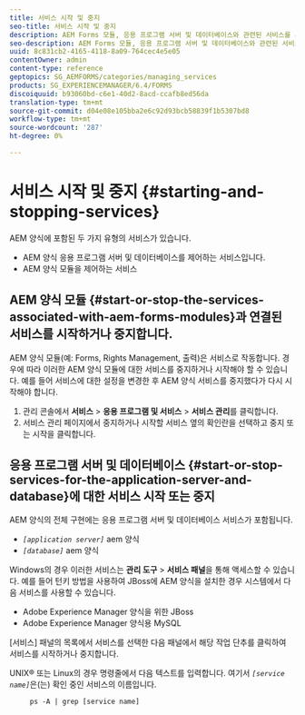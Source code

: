 ```yaml
---
title: 서비스 시작 및 중지
seo-title: 서비스 시작 및 중지
description: AEM Forms 모듈, 응용 프로그램 서버 및 데이터베이스와 관련된 서비스를 시작 및 중지하는 방법을 알아봅니다.
seo-description: AEM Forms 모듈, 응용 프로그램 서버 및 데이터베이스와 관련된 서비스를 시작 및 중지하는 방법을 알아봅니다.
uuid: 8c831cb2-4165-4118-8a09-764cec4e5e05
contentOwner: admin
content-type: reference
geptopics: SG_AEMFORMS/categories/managing_services
products: SG_EXPERIENCEMANAGER/6.4/FORMS
discoiquuid: b93060bd-c6e1-40d2-8acd-ccafb8ed56da
translation-type: tm+mt
source-git-commit: d04e08e105bba2e6c92d93bcb58839f1b5307bd8
workflow-type: tm+mt
source-wordcount: '287'
ht-degree: 0%

---
```



# 서비스 시작 및 중지 {#starting-and-stopping-services}

AEM 양식에 포함된 두 가지 유형의 서비스가 있습니다.

* AEM 양식 응용 프로그램 서버 및 데이터베이스를 제어하는 서비스입니다.
* AEM 양식 모듈을 제어하는 서비스

## AEM 양식 모듈 {#start-or-stop-the-services-associated-with-aem-forms-modules}과 연결된 서비스를 시작하거나 중지합니다.

AEM 양식 모듈(예: Forms, Rights Management, 출력)은 서비스로 작동합니다. 경우에 따라 이러한 AEM 양식 모듈에 대한 서비스를 중지하거나 시작해야 할 수 있습니다. 예를 들어 서비스에 대한 설정을 변경한 후 AEM 양식 서비스를 중지했다가 다시 시작해야 합니다.

1. 관리 콘솔에서 **서비스** > **응용 프로그램 및 서비스** > **서비스 관리**&#x200B;를 클릭합니다.
1. 서비스 관리 페이지에서 중지하거나 시작할 서비스 옆의 확인란을 선택하고 중지 또는 시작을 클릭합니다.

## 응용 프로그램 서버 및 데이터베이스 {#start-or-stop-services-for-the-application-server-and-database}에 대한 서비스 시작 또는 중지

AEM 양식의 전체 구현에는 응용 프로그램 서버 및 데이터베이스 서비스가 포함됩니다.

* *`[application server]`* aem 양식
* *`[database]`* aem 양식

Windows의 경우 이러한 서비스는 **관리 도구** > **서비스 패널**&#x200B;을 통해 액세스할 수 있습니다. 예를 들어 턴키 방법을 사용하여 JBoss에 AEM 양식을 설치한 경우 시스템에서 다음 서비스를 사용할 수 있습니다.

* Adobe Experience Manager 양식을 위한 JBoss
* Adobe Experience Manager 양식용 MySQL

[서비스] 패널의 목록에서 서비스를 선택한 다음 패널에서 해당 작업 단추를 클릭하여 서비스를 시작하거나 중지합니다.

UNIX® 또는 Linux의 경우 명령줄에서 다음 텍스트를 입력합니다. 여기서 *`[service name]`*&#x200B;은(는) 확인 중인 서비스의 이름입니다.

```as3
     ps -A | grep [service name]
```

